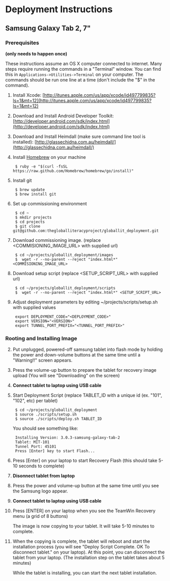 # Deployment Instructions
## Samsung Galaxy Tab 2, 7"

### Prerequisites 

**(only needs to happen once)**

These instructions assume an OS X computer connected to internet.  Many steps require running the commands in a "Terminal" window.  You can find this in <code>Applications->Utilities->Terminal</code> on your computer.  The commands should be run one line at a time (don't include the "$" in the command).

1. Install Xcode: [http://itunes.apple.com/us/app/xcode/id497799835?ls=1&mt=12](http://itunes.apple.com/us/app/xcode/id497799835?ls=1&mt=12)

3. Download and Install Android Developer Toolkit: [http://developer.android.com/sdk/index.html](http://developer.android.com/sdk/index.html)
4. Download and Install Heimdall (make sure command line tool is installed): [http://glassechidna.com.au/heimdall/](http://glassechidna.com.au/heimdall/)
4. Install [Homebrew](http://brew.sh/) on your machine

        $ ruby -e "$(curl -fsSL https://raw.github.com/Homebrew/homebrew/go/install)"
        

3. Install git

        $ brew update
        $ brew install git


5. Set up commissioning environment

        $ cd ~
        $ mkdir projects
        $ cd projects
        $ git clone git@github.com:thegloballiteracyproject/globallit_deployment.git
        
6. Download commissioning image. (replace <COMMISIONING_IMAGE_URL> with supplied url)

        $ cd ~/projects/globallit_deployment/images
        $  wget -r --no-parent --reject "index.html*" <COMMISIONING_IMAGE_URL>

7. Download setup script (replace <SETUP_SCRIPT_URL> with supplied url)

        $ cd ~/projects/globallit_deployment/scripts
        $  wget -r --no-parent --reject "index.html*" <SETUP_SCRIPT_URL>

7. Adjust deployment parameters by editing ~/projects/scripts/setup.sh with supplied values

        export DEPLOYMENT_CODE="<DEPLOYMENT_CODE>"
        export VERSION="<VERSION>"
        export TUNNEL_PORT_PREFIX="<TUNNEL_PORT_PREFIX>"

### Rooting and Installing Image

2. Put unplugged, powered-off samsung tablet into flash mode by holding the power and down-volume buttons at the same time until a "Warning!!" screen appears.

3. Press the volume-up button to prepare the tablet for recovery image upload (You will see "Downloading" on the screen)

4. **Connect tablet to laptop using USB cable**

1. Start Deployment Script (replace TABLET_ID with a unique id (ex. "101", "102", etc) per tablet)

        $ cd ~/projects/globallit_deployment
        $ source ./scripts/setup.sh
        $ source ./scripts/deploy.sh TABLET_ID


    You should see something like:
    
        Installing Version: 3.0.3-samsung-galaxy-tab-2
        Tablet: MIT-101
        Tunnel Port: 45101
        Press [Enter] key to start Flash...
        
2. Press [Enter] on your laptop to start Recovery Flash (this should take 5-10 seconds to complete)

3. **Disonnect tablet from laptop**

4. Press the power and volume-up button at the same time until you see the Samsung logo appear.

5. **Connect tablet to laptop using USB cable**

6. Press [ENTER] on your laptop when you see the TeamWin Recovery menu (a grid of 8 buttons)

    The image is now copying to your tablet.  It will take 5-10 minutes to complete.

7. When the copying is complete, the tablet will reboot and start the installation process (you will see "Deploy Script Complete. OK To disconnect tablet." on your laptop).  At this point, you can disconnect the tablet from your laptop.  (The installation step on the tablet takes about 5 minutes)

    While the tablet is installing, you can start the next tablet installation.
